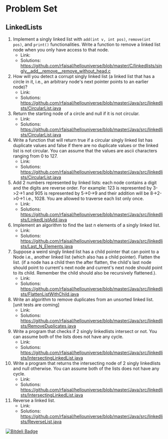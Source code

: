 # Problem Set

## LinkedLists
1. Implement a singly linked list with `add(int v, int pos)`, `remove(int pos)`, and `print()` functionalities. Write a function to remove a linked list node when you only have access to that node. 
    * Link: 
    * Solutions: https://github.com/rfaisal/hellouniverse/blob/master/C/linkedlists/singly__add__remove__remove_without_head.c
2. How will you detect a corrupt singly linked list (a linked list that has a circle in it, i.e., an arbitrary node's next pointer points to an earlier node)? 
    * Link: 
    * Solutions: https://github.com/rfaisal/hellouniverse/blob/master/Java/src/linkedlists/CircularList.java
3. Return the starting node of a circle and null if it is not circular. 
    * Link: 
    * Solutions: https://github.com/rfaisal/hellouniverse/blob/master/Java/src/linkedlists/CircularList.java
4. Write a function that will return true if a circular singly linked list has duplicate values and false if there are no duplicate values or the linked list is not circular. You can assume that the values are ascii characters ranging from 0 to 127. 
    * Link: 
    * Solutions: https://github.com/rfaisal/hellouniverse/blob/master/Java/src/linkedlists/CircularList.java
5. Add 2 numbers represented by linked lists: each node contains a digit and the digits are reverse order. For example: 123 is represented by 3->2->1 and 905 is represented by 5->0->9 and their addition will be 8->2->0->1 i.e., 1028. You are allowed to traverse each list only once. 
    * Link: 
    * Solutions: https://github.com/rfaisal/hellouniverse/blob/master/Java/src/linkedlists/LinkedListAdd.java
6. Implement an algorithm to find the last n elements of a singly linked list. 
    * Link: 
    * Solutions: https://github.com/rfaisal/hellouniverse/blob/master/Java/src/linkedlists/Last_N_Elements.java
7. Suppose a weird singly linked list has a child pointer that can point to a Node i.e., another linked list (which also has a child pointer). Flatten the list. (if a node has a child then the after flatten, the child's last node should point to current's next node and current's next node should point to its child. Remember the child should also be recursively flattened.). 
    * Link: 
    * Solutions: https://github.com/rfaisal/hellouniverse/blob/master/Java/src/linkedlists/FlattenListWithChild.java
8. Write an algorithm to remove duplicates from an unsorted linked list.  [unit tests are coming]
    * Link: 
    * Solutions: https://github.com/rfaisal/hellouniverse/blob/master/Java/src/linkedlists/RemoveDuplicates.java
9. Write a program that checks if 2 singly linkedlists intersect or not. You can assume both of the lists does not have any cycle. 
    * Link: 
    * Solutions: https://github.com/rfaisal/hellouniverse/blob/master/Java/src/linkedlists/IntersectingLinkedList.java
10. Write a program that returns the intersecting node of 2 singly linkedlists and null otherwise. You can assume both of the lists does not have any cycle. 
    * Link: 
    * Solutions: https://github.com/rfaisal/hellouniverse/blob/master/Java/src/linkedlists/IntersectingLinkedList.java
11. Reverse a linked list.
    * Link: 
    * Solutions: https://github.com/rfaisal/hellouniverse/blob/master/Java/src/linkedlists/ReverseList.java
    
[![Bitdeli Badge](https://d2weczhvl823v0.cloudfront.net/rfaisal/hellouniverse/trend.png)](https://bitdeli.com/free "Bitdeli Badge")
